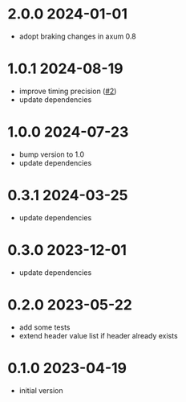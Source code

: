 # 2.0.0 2024-01-01

* adopt braking changes in axum 0.8

# 1.0.1 2024-08-19

* improve timing precision ([#2])
* update dependencies

[#2]: https://github.com/JensWalter/axum-server-timing/pull/2

# 1.0.0 2024-07-23

* bump version to 1.0
* update dependencies

# 0.3.1 2024-03-25

* update dependencies

# 0.3.0 2023-12-01

* update dependencies

# 0.2.0 2023-05-22

* add some tests
* extend header value list if header already exists

# 0.1.0 2023-04-19

* initial version